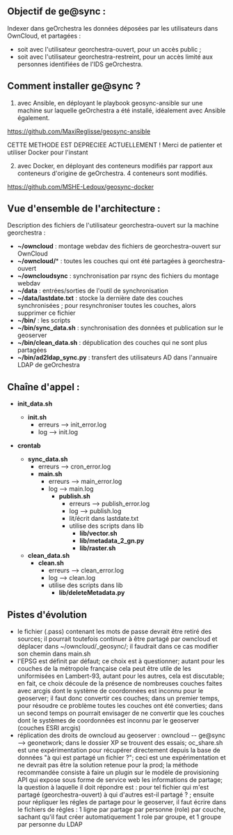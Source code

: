 Objectif de ge@sync :
---------------------
Indexer dans geOrchestra les données déposées par les utilisateurs dans OwnCloud, et partagées :
- soit avec l'utilisateur georchestra-ouvert, pour un accès public ; 
- soit avec l'utilisateur georchestra-restreint, pour un accès limité aux personnes identifiées de l'IDS geOrchestra.

Comment installer ge@sync ?
---------------------------

1. avec Ansible, en déployant le playbook geosync-ansible sur une machine sur laquelle geOrchestra a été installé, idéalement avec Ansible également.

https://github.com/MaxiReglisse/geosync-ansible

CETTE METHODE EST DEPRECIEE ACTUELLEMENT ! Merci de patienter et utiliser Docker pour l'instant

2. avec Docker, en déployant des conteneurs modifiés par rapport aux conteneurs d'origine de geOrchestra. 4 conteneurs sont modifiés.

https://github.com/MSHE-Ledoux/geosync-docker

Vue d'ensemble de l'architecture :
----------------------------------

Description des fichiers de l'utilisateur georchestra-ouvert sur la machine georchestra :
* **~/owncloud** : montage webdav des fichiers de georchestra-ouvert sur OwnCloud
* **~/owncloud/*** : toutes les couches qui ont été partagées à georchestra-ouvert
* **~/owncloudsync** : synchronisation par rsync des fichiers du montage webdav
* **~/data** : entrées/sorties de l'outil de synchronisation
* **~/data/lastdate.txt** : stocke la dernière date des couches synchronisées ; pour resynchroniser toutes les couches, alors supprimer ce fichier
* **~/bin/** : les scripts
* **~/bin/sync_data.sh** : synchronisation des données et publication sur le geoserver
* **~/bin/clean_data.sh** : dépublication des couches qui ne sont plus partagées
* **~/bin/ad2ldap_sync.py** : transfert des utilisateurs AD dans l'annuaire LDAP de geOrchestra


Chaîne d'appel :
----------------

* **init_data.sh**
  * **init.sh**
    * erreurs --> init_error.log
    * log --> init.log
  
* **crontab**
  * **sync_data.sh**
    * erreurs --> cron_error.log
    * **main.sh**
      * erreurs --> main_error.log
      * log --> main.log
        * **publish.sh**
          * erreurs --> publish_error.log
          * log --> publish.log
          * lit/écrit dans lastdate.txt
          * utilise des scripts dans lib
            * **lib/vector.sh**
            * **lib/metadata_2_gn.py**
            * **lib/raster.sh**
  * **clean_data.sh**
    * **clean.sh**
      * erreurs --> clean_error.log
      * log --> clean.log
	  * utilise des scripts dans lib
	    * **lib/deleteMetadata.py**

Pistes d'évolution
------------------

* le fichier (.pass) contenant les mots de passe devrait être retiré des sources; il pourrait toutefois continuer à être partagé par owncloud et déplacer dans ~/owncloud/_geosync/; il faudrait dans ce cas modifier son chemin dans main.sh
* l'EPSG est définit par défaut; ce choix est à questionner; autant pour les couches de la métropole française cela peut être utile de les uniformisées en Lambert-93, autant pour les autres, cela est discutable; en fait, ce choix découle de la présence de nombreuses couches faites avec arcgis dont le système de coordonnées est inconnu pour le geoserver; il faut donc convertir ces couches; dans un premier temps, pour résoudre ce problème toutes les couches ont été converties; dans un second temps on pourrait envisager de ne convertir que les couches dont le systèmes de coordonnées est inconnu par le geoserver (couches ESRI arcgis)
* réplication des droits de owncloud au geoserver : owncloud -- ge@sync --> geonetwork; dans le dossier XP se trouvent des essais; oc_share.sh est une expérimentation pour récupérer directement depuis la base de données "à qui est partagé un fichier ?"; ceci est une expérimentation et ne devrait pas être la solution retenue pour la prod; la méthode recommandée consiste à faire un plugin sur le modèle de provisioning API qui expose sous forme de service web les informations de partage; la question à laquelle il doit répondre est : pour tel fichier qui m'est partagé (georchestra-ouvert) à qui d'autres est-il partagé ? ; ensuite  pour répliquer les régles de partage pour le geoserver, il faut écrire dans le fichiers de régles : 1 ligne par partage par personne (role) par couche, sachant qu'il faut créer automatiquement 1 role par groupe, et 1 groupe par personne du LDAP

